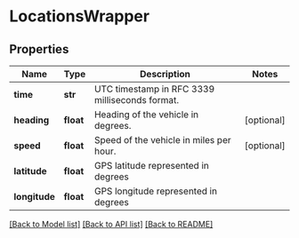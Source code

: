 # LocationsWrapper

## Properties
Name | Type | Description | Notes
------------ | ------------- | ------------- | -------------
**time** | **str** | UTC timestamp in RFC 3339 milliseconds format. | 
**heading** | **float** | Heading of the vehicle in degrees. | [optional] 
**speed** | **float** | Speed of the vehicle in miles per hour. | [optional] 
**latitude** | **float** | GPS latitude represented in degrees | 
**longitude** | **float** | GPS longitude represented in degrees | 

[[Back to Model list]](../README.md#documentation-for-models) [[Back to API list]](../README.md#documentation-for-api-endpoints) [[Back to README]](../README.md)


